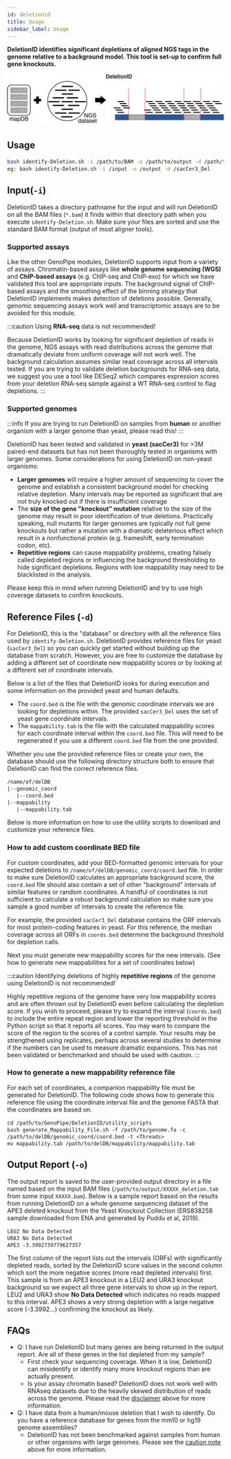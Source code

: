 ```yaml
---
id: deletionid
title: Usage
sidebar_label: Usage
---
```


<!-- [deletionid-icon]:../static/genopipe-img/deletionid-icon.png -->

__DeletionID identifies significant depletions of aligned NGS tags in the genome relative to a background model. This tool is set-up to confirm full gene knockouts.__

![Figure1B](/genopipe-img/figure1b.png)

## Usage
```bash
bash identify-Deletion.sh -i /path/to/BAM -o /path/to/output -d /path/to/genome/database
eg: bash identify-Deletion.sh -i /input -o /output -d /sacCer3_Del
```


## Input(`-i`)
DeletionID takes a directory pathname for the input and will run DeletionID on all the BAM files (`*.bam`) it finds within that directory path when you execute `identify-Deletion.sh`. Make sure your files are sorted and use the standard BAM format (output of most aligner tools).

### Supported assays
Like the other GenoPipe modules, DeletionID supports input from a variety of assays. Chromatin-based assays like **whole genome sequencing (WGS)** and **ChIP-based assays** (e.g. ChIP-seq and ChIP-exo) for which we have validated this tool are appropriate inputs. The background signal of ChIP-based assays  and the smoothing effect of the binning strategy that DeletionID implements makes detection of deletions possible. Generally, genomic sequencing assays work well and transcriptomic assays are to be avoided for this module.

:::caution
Using __RNA-seq__ data is not recommended!

Because DeletionID works by looking for significant depletion of reads in the genome, NGS assays with read distributions across the genome that dramatically deviate from uniform coverage will not work well. The background calculation assumes similar read coverage across all intervals tested. If you are trying to validate deletion backgrounds for RNA-seq data, we suggest you use a tool like DESeq2 which compares expression scores from your deletion RNA-seq sample against a WT RNA-seq control to flag depletions.
:::

### Supported genomes
:::info
If you are trying to run DeletionID on samples from __human__ or another organism with a larger genome than yeast, please read this!
:::

DeletionID has been tested and validated in **yeast (sacCer3)** for >3M paired-end datasets but has not been thoroughly tested in organisms with larger genomes. Some considerations for using DeletionID on non-yeast organisms:
- **Larger genomes** will require a higher amount of sequencing to cover the genome and establish a consistent background model for checking relative depletion. Many intervals may be reported as significant that are not truly knocked out if there is insufficient coverage
- The **size of the gene "knockout" mutation** relative to the size of the genome may result in poor identification of true deletions. Practically speaking, null mutants for larger genomes are typically not full gene knockouts but rather a mutation with a dramatic deleterious effect which result in a nonfunctional protein (e.g. frameshift, early termination codon, etc).
- **Repetitive regions** can cause mappability problems, creating falsely called depleted regions or influencing the background thresholding to hide significant depletions. Regions with low mappability may need to be blacklisted in the analysis.

Please keep this in mind when running DeletionID and try to use high coverage datasets to confirm knockouts.


## Reference Files (`-d`)

For DeletionID, this is the "database" or directory with all the reference files used by `identify-Deletion.sh`. DeletionID provides reference files for yeast (`sacCer3_Del`) so you can quickly get started without building up the database from scratch. However, you are free to customize the database by adding a different set of coordinate new mappability scores or by looking at a different set of coordinate intervals.

Below is a list of the files that DeletionID looks for during execution and some information on the provided yeast and human defaults.

* The `coord.bed` is the file with the genomic coordinate intervals we are looking for depletions within. The provided `sacCer3_Del` uses the set of yeast gene coordinate intervals.
* The `mappability.tab` is the file with the calculated mappability scores for each coordinate interval within the `coord.bed` file. This will need to be regenerated if you use a different `coord.bed` file from the one provided.

Whether you use the provided reference files or create your own, the database should use the following directory structure both to ensure that DeletionID can find the correct reference files.

```
/name/of/delDB
|--genomic_coord
   |--coord.bed
|--mappability
   |--mappability.tab
```

Below is more information on how to use the utility scripts to download and customize your reference files.

### How to add custom coordinate BED file

For custom coordinates, add your BED-formatted genomic intervals for your expected deletions to `/name/of/delDB/genomic_coord/coord.bed` file. In order to make sure DeletionID calculates an appropriate background score, the `coord.bed` file should also contain a set of other "background" intervals of similar features or random coordinates. A handful of coordinates is not sufficient to calculate a robust background calculation so make sure you sample a good number of intervals to create the reference file.

For example, the provided `sacCer3_Del` database contains the ORF intervals for most protein-coding features in yeast. For this reference, the median coverage across all ORFs in `coords.bed` determine the background threshold for depletion calls.

Next you must generate new mappability scores for the new intervals. (See how to generate new mappabilities for a set of coordinates below)

:::caution
Identifying deletions of highly __repetitive regions__ of the genome using DeletionID is not recommended!

Highly repetitive regions of the genome have very low mappability scores and are often thrown out by DeletionID even before calculating the depletion score. If you wish to proceed, please try to expand the interval (`coords.bed`) to include the entire repeat region and lower the reporting threshold in the Python script so that it reports all scores. You may want to compare the score of the region to the scores of a control sample. Your results may be strengthened using replicates, perhaps across several studies to determine if the numbers can be used to measure dramatic expansions. This has not been validated or benchmarked and should be used with caution.
:::


### How to generate a new mappability reference file

For each set of coordinates, a companion mappability file must be generated for DeletionID. The following code shows how to generate this reference file using the coordinate interval file and the genome FASTA that the coordinates are based on.

```
cd /path/to/GenoPipe/DeletionID/utility_scripts
bash generate_Mappability_File.sh -f /path/to/genome.fa -c /path/to/delDB/genomic_coord/coord.bed -t <Threads>
mv mappability.tab /path/to/delDB/mappability/mappability.tab
```


## Output Report (`-o`)

The output report is saved to the user-provided output directory in a file named based on the input BAM files (`/path/to/output/XXXXX_deletion.tab` from some input `XXXXX.bam`). Below is a sample report based on the results from running DeletionID on a whole genome sequencing dataset of the APE3 deleted knockout from the Yeast Knockout Collection (ERS838258 sample downloaded from ENA and generated by Puddu et al, 2019).

```
LEU2 No Data Detected
URA3 No Data Detected
APE3 -3.3992739779627357
```

The first column of the report lists out the intervals (ORFs) with significantly depleted reads, sorted by the DeletionID score values in the second column which sort the more negative scores (more read depleted intervals) first. This sample is from an APE3 knockout in a LEU2 and URA3 knockout background so we expect all three gene intervals to show up in the report. LEU2 and URA3 show **No Data Detected** which indicates no reads mapped to this interval. APE3 shows a very strong depletion with a large negative score (-3.3992...) confirming the knockout as likely.


## FAQs

* Q: I have run DeletionID but many genes are being returned in the output report. Are all of these genes in the list depleted from my sample?
  * First check your sequencing coverage. When it is low, DeletionID can misidentify or identify many more knockout regions than are actually present.
  * Is your assay chromatin based? DeletionID does not work well with RNAseq datasets due to the heavily skewed distribution of reads across the genome. Please read the [disclaimer][supported-assays] above for more information.
* Q: I have data from a human/mouse deletion that I wish to identify. Do you have a reference database for genes from the mm10 or hg19 genome assemblies?
  * DeletionID has not been benchmarked against samples from human or other organisms with large genomes. Please see the [caution note][supported-genomes] above for more information.

[supported-assays]:/docs/deletionid#supported-assays
[supported-genomes]:/docs/deletionid#supported-genomes
